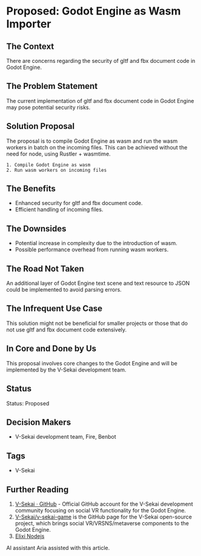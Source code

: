 # Proposed: Godot Engine as Wasm Importer

## The Context

There are concerns regarding the security of gltf and fbx document code in Godot Engine.

## The Problem Statement

The current implementation of gltf and fbx document code in Godot Engine may pose potential security risks.

## Solution Proposal

The proposal is to compile Godot Engine as wasm and run the wasm workers in batch on the incoming files. This can be achieved without the need for node, using Rustler + wasmtime.

```pseudo
1. Compile Godot Engine as wasm
2. Run wasm workers on incoming files
```

## The Benefits

- Enhanced security for gltf and fbx document code.
- Efficient handling of incoming files.

## The Downsides

- Potential increase in complexity due to the introduction of wasm.
- Possible performance overhead from running wasm workers.

## The Road Not Taken

An additional layer of Godot Engine text scene and text resource to JSON could be implemented to avoid parsing errors.

## The Infrequent Use Case

This solution might not be beneficial for smaller projects or those that do not use gltf and fbx document code extensively.

## In Core and Done by Us

This proposal involves core changes to the Godot Engine and will be implemented by the V-Sekai development team.

## Status

Status: Proposed <!-- Draft | Proposed | Rejected | Accepted | Deprecated | Superseded by -->

## Decision Makers

- V-Sekai development team, Fire, Benbot

## Tags

- V-Sekai

## Further Reading

1. [V-Sekai · GitHub](https://github.com/v-sekai) - Official GitHub account for the V-Sekai development community focusing on social VR functionality for the Godot Engine.
2. [V-Sekai/v-sekai-game](https://github.com/v-sekai/v-sekai-game) is the GitHub page for the V-Sekai open-source project, which brings social VR/VRSNS/metaverse components to the Godot Engine.
3. [Elixi Nodejs](https://github.com/revelrylabs/elixir-nodejs)

AI assistant Aria assisted with this article.
